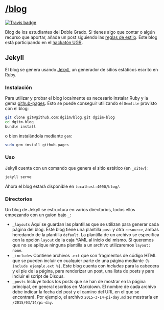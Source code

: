 [/blog](http://dgiim.github.com/blog)
====

[![Travis badge](https://travis-ci.org/dgiim/blog.svg?branch=gh-pages)](https://travis-ci.org/dgiim/blog)

Blog de los estudiantes del Doble Grado. Si tienes algo que contar o algún 
recurso que aportar, añade un post siguiendo las 
[reglas de estilo](http://dgiim.github.com/blog/styleguide). Este blog está 
participando en el [hackatón UGR](http://sl.ugr.es/hackathonugr).

## Jekyll

El blog se genera usando [Jekyll](http://jekyllrb.com), un generador de sitios 
estáticos escrito en Ruby.

### Instalación

Para utilizar y probar el blog localmente es necesario instalar Ruby y la gema
[github-pages](https://github.com/github/pages-gem). Esto se puede conseguir
utilizando el `Gemfile` provisto con el blog:

~~~bash
git clone git@github.com:dgiim/blog.git dgiim-blog
cd dgiim-blog
bundle install
~~~

o bien instalándola mediante `gem`:

~~~bash
sudo gem install github-pages
~~~

### Uso

Jekyll cuenta con un comando que genera el sitio estático (en `_site/`):

~~~bash
jekyll serve
~~~

Ahora el blog estará disponible en `localhost:4000/blog/`.

### Directorios

Un blog de Jekyll se estructura en varios directorios, todos ellos empezando con
un guion bajo `_`:

* `_layouts` Aquí se guardan las plantillas que se utilizan para generar cada
  página del blog. Este blog tiene una plantilla `post` y otra `resource`, 
  ambas heredando de la plantilla `default`. La plantilla de un archivo se
  especifica con la opción `layout` de la caja YAML al inicio del mismo. Si 
  queremos que no se aplique ninguna plantilla a un archivo utilizaremos 
  `layout: none`.
* `_includes` Contiene archivos `.ext` que son fragmentos de código HTML que se
  pueden incluir en cualquier parte de una página mediante 
  `{% include ejemplo.ext %}`. Este blog cuenta con *includes* para la cabecera
  y el pie de la página, para renderizar un post, una lista de posts y para
  incluir el script de Disqus.
* `_posts` Incluye todos los posts que se han de mostrar en la página principal,
  en general escritos en Markdown. El nombre de cada archivo debe indicar la
  fecha del post y el camino del URL en el que se encontrará. Por ejemplo, el
  archivo `2015-3-14-pi-day.md` se mostraría en `/2015/03/14/pi-day`.